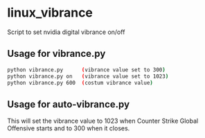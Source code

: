 # linux_vibrance
Script to set nvidia digital vibrance on/off
## Usage for vibrance.py
```bash
python vibrance.py      (vibrance value set to 300)
python vibrance.py on   (vibrance value set to 1023)
python vibrance.py 600  (costum vibrance value)
```
## Usage for auto-vibrance.py
This will set the vibrance value to 1023 when Counter Strike Global Offensive starts and to 300 when it closes.
